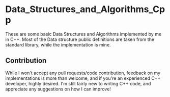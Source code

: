 # Data_Structures_and_Algorithms_Cpp
These are some basic Data Structures and Algorithms implemented by me in C++.
Most of the Data structure public definitions are taken from the standard library, while the implementation is mine.
## Contribution
While I won't accept any pull requests/code contribution, feedback on my implementations is more than welcome, and if you're an experienced C++ developer, highly desired. I'm still fairly new to writing C++ code, and appreciate any suggestions on how I can improve!
